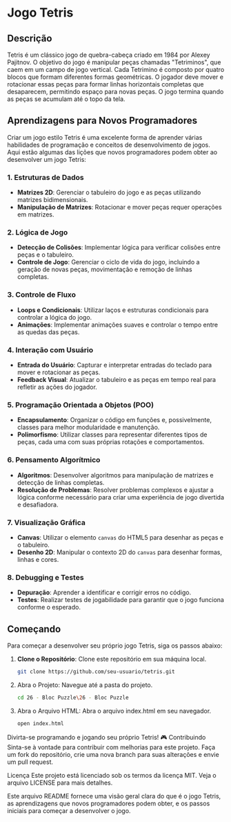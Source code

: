 # Jogo Tetris

## Descrição

Tetris é um clássico jogo de quebra-cabeça criado em 1984 por Alexey Pajitnov. O objetivo do jogo é manipular peças chamadas "Tetriminos", que caem em um campo de jogo vertical. Cada Tetrimino é composto por quatro blocos que formam diferentes formas geométricas. O jogador deve mover e rotacionar essas peças para formar linhas horizontais completas que desaparecem, permitindo espaço para novas peças. O jogo termina quando as peças se acumulam até o topo da tela.

## Aprendizagens para Novos Programadores

Criar um jogo estilo Tetris é uma excelente forma de aprender várias habilidades de programação e conceitos de desenvolvimento de jogos. Aqui estão algumas das lições que novos programadores podem obter ao desenvolver um jogo Tetris:

### 1. Estruturas de Dados
- **Matrizes 2D**: Gerenciar o tabuleiro do jogo e as peças utilizando matrizes bidimensionais.
- **Manipulação de Matrizes**: Rotacionar e mover peças requer operações em matrizes.

### 2. Lógica de Jogo
- **Detecção de Colisões**: Implementar lógica para verificar colisões entre peças e o tabuleiro.
- **Controle de Jogo**: Gerenciar o ciclo de vida do jogo, incluindo a geração de novas peças, movimentação e remoção de linhas completas.

### 3. Controle de Fluxo
- **Loops e Condicionais**: Utilizar laços e estruturas condicionais para controlar a lógica do jogo.
- **Animações**: Implementar animações suaves e controlar o tempo entre as quedas das peças.

### 4. Interação com Usuário
- **Entrada do Usuário**: Capturar e interpretar entradas do teclado para mover e rotacionar as peças.
- **Feedback Visual**: Atualizar o tabuleiro e as peças em tempo real para refletir as ações do jogador.

### 5. Programação Orientada a Objetos (POO)
- **Encapsulamento**: Organizar o código em funções e, possivelmente, classes para melhor modularidade e manutenção.
- **Polimorfismo**: Utilizar classes para representar diferentes tipos de peças, cada uma com suas próprias rotações e comportamentos.

### 6. Pensamento Algorítmico
- **Algoritmos**: Desenvolver algoritmos para manipulação de matrizes e detecção de linhas completas.
- **Resolução de Problemas**: Resolver problemas complexos e ajustar a lógica conforme necessário para criar uma experiência de jogo divertida e desafiadora.

### 7. Visualização Gráfica
- **Canvas**: Utilizar o elemento `canvas` do HTML5 para desenhar as peças e o tabuleiro.
- **Desenho 2D**: Manipular o contexto 2D do `canvas` para desenhar formas, linhas e cores.

### 8. Debugging e Testes
- **Depuração**: Aprender a identificar e corrigir erros no código.
- **Testes**: Realizar testes de jogabilidade para garantir que o jogo funciona conforme o esperado.

## Começando

Para começar a desenvolver seu próprio jogo Tetris, siga os passos abaixo:

1. **Clone o Repositório**: Clone este repositório em sua máquina local.
   ```bash
   git clone https://github.com/seu-usuario/tetris.git
   ```
2. Abra o Projeto: Navegue até a pasta do projeto.
   ```bash
   cd 26 - Bloc Puzzle\26 - Bloc Puzzle
   ```
3. Abra o Arquivo HTML: Abra o arquivo index.html em seu navegador.
   ``` bash
   open index.html
   ```
Divirta-se programando e jogando seu próprio Tetris! 🎮
Contribuindo
Sinta-se à vontade para contribuir com melhorias para este projeto. Faça um fork do repositório, crie uma nova branch para suas alterações e envie um pull request.

Licença
Este projeto está licenciado sob os termos da licença MIT. Veja o arquivo LICENSE para mais detalhes.


Este arquivo README fornece uma visão geral clara do que é o jogo Tetris, as aprendizagens que novos programadores podem obter, e os passos iniciais para começar a desenvolver o jogo.